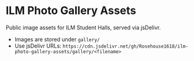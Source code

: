 # ILM Photo Gallery Assets

Public image assets for ILM Student Halls, served via jsDelivr.

- Images are stored under `gallery/`
- Use jsDelivr URLs: `https://cdn.jsdelivr.net/gh/Rosehouse1618/ilm-photo-gallery-assets/gallery/<filename>`
